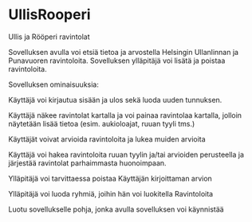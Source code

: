 # UllisRooperi

Ullis ja Rööperi ravintolat

Sovelluksen avulla voi etsiä tietoa ja arvostella Helsingin Ullanlinnan ja Punavuoren ravintoloita. Sovelluksen ylläpitäjä voi lisätä ja poistaa ravintoloita.

Sovelluksen ominaisuuksia:

Käyttäjä voi kirjautua sisään ja ulos sekä luoda uuden tunnuksen.

Käyttäjä näkee ravintolat kartalla ja voi painaa ravintolaa kartalla, jolloin näytetään lisää tietoa (esim. aukioloajat, ruuan tyyli tms.)

Käyttäjät voivat arvioida ravintoloita ja lukea muiden arvioita

Käyttäjä voi hakea ravintoloita ruuan tyylin ja/tai arvioiden perusteella ja järjestää ravintolat parhaimmasta huonoimpaan.

Ylläpitäjä voi tarvittaessa poistaa Käyttäjän kirjoittaman arvion

Ylläpitäjä voi luoda ryhmiä, joihin hän voi luokitella Ravintoloita

Luotu sovellukselle pohja, jonka avulla sovelluksen voi käynnistää
